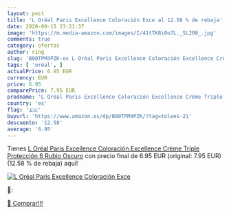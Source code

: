 ```yaml
---
layout: post
title: 'L Oréal Paris Excellence Coloración Exce al 12.58 % de rebaja'
date: 2020-09-15 23:21:37
image: 'https://m.media-amazon.com/images/I/41tTK8i0o7L._SL200_.jpg'
comments: true
category: ofertas
author: ring
slug: 'B00TPM4PZK-es L Oréal Paris Excellence Coloración Excellence Crème...'
tags: [ 'oréal', ]
actualPrice: 6.95 EUR
currency: EUR
price: 6.95
comparePrice: 7.95 EUR
prodname: 'L Oréal Paris Excellence Coloración Excellence Crème Triple Protección 6 Rubio Oscuro'
country: 'es'
flag: '🇪🇸'
buyurl: 'https://www.amazon.es/dp/B00TPM4PZK/?tag=tolees-21'
descuento: '12.58'
average: '6.95'
---
```


Tienes [L Oréal Paris Excellence Coloración Excellence Crème Triple Protección 6 Rubio Oscuro](https://www.amazon.es/dp/B00TPM4PZK/?tag=tolees-21) con precio final de  6.95 EUR (original: 7.95 EUR) (12.58 %  de rebaja) aqui!

[![L Oréal Paris Excellence Coloración Exce](https://m.media-amazon.com/images/I/41tTK8i0o7L._SL200_.jpg)](https://www.amazon.es/dp/B00TPM4PZK/?tag=tolees-21)

🔎:


[🛒 Comprar!!!](https://www.amazon.es/dp/B00TPM4PZK/?tag=tolees-21)
